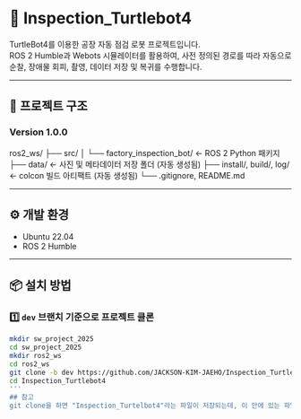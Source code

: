 # 🤖 Inspection_Turtlebot4

TurtleBot4를 이용한 공장 자동 점검 로봇 프로젝트입니다.  
ROS 2 Humble과 Webots 시뮬레이터를 활용하여, 사전 정의된 경로를 따라 자동으로 순찰, 장애물 회피, 촬영, 데이터 저장 및 복귀를 수행합니다.

---

## 📂 프로젝트 구조
 ### Version 1.0.0

 ros2_ws/
├── src/
│ └── factory_inspection_bot/ ← ROS 2 Python 패키지
├── data/ ← 사진 및 메타데이터 저장 폴더 (자동 생성됨)
├── install/, build/, log/ ← colcon 빌드 아티팩트 (자동 생성됨)
└── .gitignore, README.md

---

## ⚙️ 개발 환경

- Ubuntu 22.04
- ROS 2 Humble

---

## 📦 설치 방법

### 1️⃣ `dev` 브랜치 기준으로 프로젝트 클론

```bash
mkdir sw_project_2025
cd sw_project_2025
mkdir ros2_ws
cd ros2_ws
git clone -b dev https://github.com/JACKSON-KIM-JAEHO/Inspection_Turtlebot4.git
cd Inspection_Turtlebot4
'''
## 참고
git clone을 하면 "Inspection_Turtelbot4"라는 파일이 저장되는데, 이 안에 있는 파일들만 복사해서 'ros2_ws' 안에 옮긴다. 그리고 clone한 파일은 없애준다.


